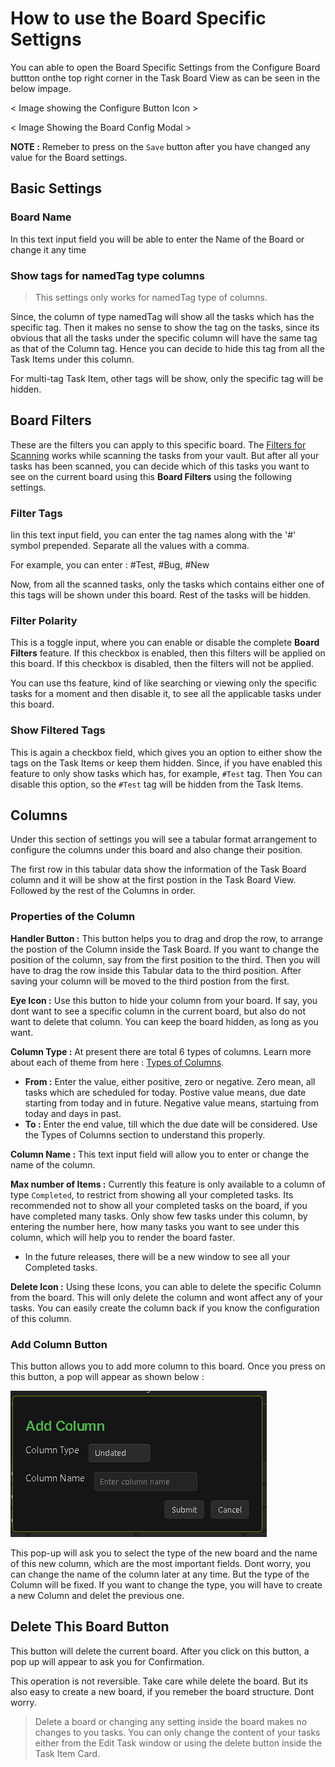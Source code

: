 # How to use the Board Specific Settigns

You can able to open the Board Specific Settings from the Configure Board buttton onthe top right corner in the Task Board View as can be seen in the below impage.

< Image showing the Configure Button Icon >

< Image Showing the Board Config Modal >

**NOTE :** Remeber to press on the `Save` button after you have changed any value for the Board settings.

## Basic Settings

### Board Name

In this text input field you will be able to enter the Name of the Board or change it any time


### Show tags for namedTag type columns

> This settings only works for namedTag type of columns.

Since, the column of type namedTag will show all the tasks which has the specific tag. Then it makes no sense to show the tag on the tasks, since its obvious that all the tasks under the specific column will have the same tag as that of the Column tag.
Hence you can decide to hide this tag from all the Task Items under this column.

For multi-tag Task Item, other tags will be show, only the specific tag will be hidden.

## Board Filters

These are the filters you can apply to this specific board. The [Filters for Scanning](docs/Features/Filters_for_Scanning.md) works while scanning the tasks from your vault. But after all your tasks has been scanned, you can decide which of this tasks you want to see on the current board using this **Board Filters** using the following settings.

### Filter Tags

Iin this text input field, you can enter the tag names along with the '#' symbol prepended. Separate all the values with a comma.

For example, you can enter : #Test, #Bug, #New

Now, from all the scanned tasks, only the tasks which contains either one of this tags will be shown under this board. Rest of the tasks will be hidden.


### Filter Polarity

This is a toggle input, where you can enable or disable the complete **Board Filters** feature. 
If this checkbox is enabled, then this filters will be applied on this board.
If this checkbox is disabled, then the filters will not be applied.

You can use ths feature, kind of like searching or viewing only the specific tasks for a moment and then disable it, to see all the applicable tasks under this board.


### Show Filtered Tags

This is again a checkbox field, which gives you an option to either show the tags on the Task Items or keep them hidden. Since, if you have enabled this feature to only show tasks which has, for example, `#Test` tag. Then You can disable this option, so the `#Test` tag will be hidden from the Task Items.


## Columns

Under this section of settings you will see a tabular format arrangement to configure the columns under this board and also change their position.

The first row in this tabular data show the information of the Task Board column and it will be show at the first postion in the Task Board View. Followed by the rest of the Columns in order.

### Properties of the Column

**Handler Button :** This button helps you to drag and drop the row, to arrange the postion of the Column inside the Task Board. If you want to change the position of the column, say from the first position to the third. Then you will have to drag the row inside this Tabular data to the third position. After saving your column will be moved to the third postion from the first.

**Eye Icon :** Use this button to hide your column from your board. If say, you dont want to see a specific column in the current board, but also do not want to delete that column. You can keep the board hidden, as long as you want.

**Column Type :** At present there are total 6 types of columns. Learn more about each of theme from here : [Types of Columns](docs/Features/Types_Of_Columns.md).
- **From :** Enter the value, either positive, zero or negative. Zero mean, all tasks which are scheduled for today. Postive value means, due date starting from today and in future. Negative value means, startuing from today and days in past. 
- **To :** Enter the end value, till which the due date will be considered. Use the Types of Columns section to understand this properly.

**Column Name :** This text input field will allow you to enter or change the name of the column.

**Max number of Items :** Currently this feature is only available to a column of type `Completed`, to restrict from showing all your completed tasks. Its recommended not to show all your completed tasks on the board, if you have completed many tasks. Only show few tasks under this column, by entering the number here, how many tasks you want to see under this column, which will help you to render the board faster.

- In the future releases, there will be a new window to see all your Completed tasks.

**Delete Icon :** Using these Icons, you can able to delete the specific Column from the board. This will only delete the column and wont affect any of your tasks. You can easily create the column back if you know the configuration of this column.


### Add Column Button

This button allows you to add more column to this board. Once you press on this button, a pop will appear as shown below :

![Add Column PopUp](image.png)

This pop-up will ask you to select the type of the new board and the name of this new column, which are the most important fields. Dont worry, you can change the name of the column later at any time. But the type of the Column will be fixed. If you want to change the type, you will have to create a new Column and delet the previous one.


## Delete This Board Button

This button will delete the current board. After you click on this button, a pop up will appear to ask you for Confirmation.

This operation is not reversible. Take care while delete the board. But its also easy to create a new board, if you remeber the board structure. Dont worry.

> Delete a board or changing any setting inside the board makes no changes to you tasks. You can only change the content of your tasks either from the Edit Task window or using the delete button inside the Task Item Card.
